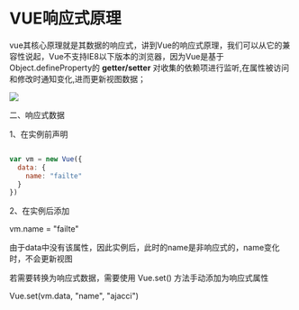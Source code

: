 # VUE响应式原理

   vue其核心原理就是其数据的响应式，讲到Vue的响应式原理，我们可以从它的兼容性说起，Vue不支持IE8以下版本的浏览器，因为Vue是基于Object.defineProperty的 **getter/setter** 对收集的依赖项进行监听,在属性被访问和修改时通知变化,进而更新视图数据；

![](https://upload-images.jianshu.io/upload_images/7902592-d53bf1ca0cb34e0f?imageMogr2/auto-orient/strip|imageView2/2/w/800/format/webp)

二、响应式数据

1、在实例前声明

```js

var vm = new Vue({
  data: {
 	name: "failte"
  }
})
```



2、在实例后添加

vm.name = "failte"

由于data中没有该属性，因此实例后，此时的name是非响应式的，name变化时，不会更新视图

若需要转换为响应式数据，需要使用 Vue.set() 方法手动添加为响应式属性

Vue.set(vm.data, "name", "ajacci")